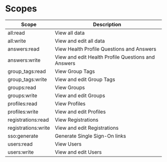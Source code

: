 # Scopes

| Scope               | Description |
| ------------------- | ----------- |
| all:read            | View all data |
| all:write           | View and edit all data |
| answers:read        | View Health Profile Questions and Answers |
| answers:write       | View and edit Health Profile Questions and Answers |
| group_tags:read     | View Group Tags |
| group_tags:write    | View and edit Group Tags |
| groups:read         | View Groups |
| groups:write        | View and edit Groups |
| profiles:read       | View Profiles |
| profiles:write      | View and edit Profiles |
| registrations:read  | View Registrations |
| registrations:write | View and edit Registrations |
| sso:generate        | Generate Single Sign-On links |
| users:read          | View Users |
| users:write         | View and edit Users |

